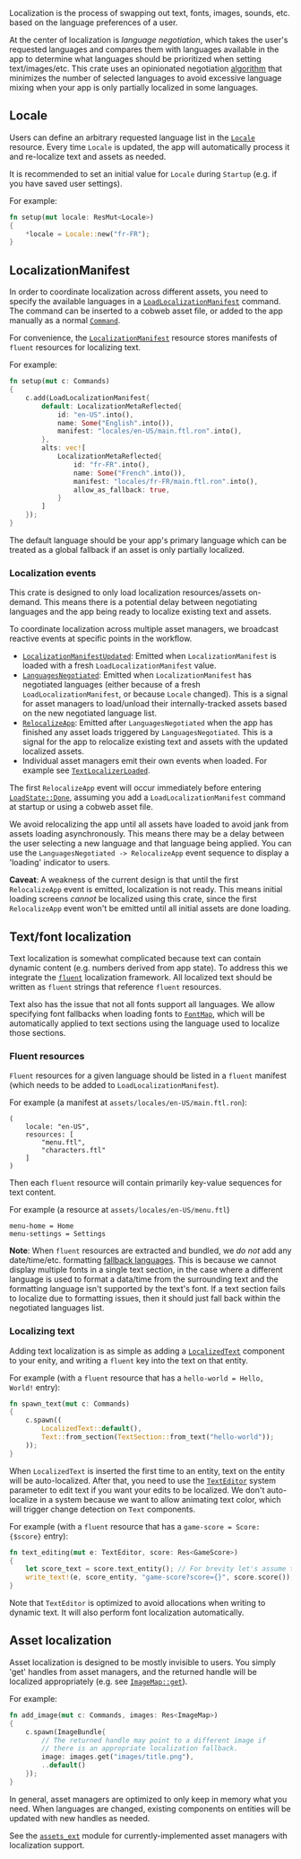 Localization is the process of swapping out text, fonts, images, sounds, etc. based on the language preferences of a user.

At the center of localization is *language negotiation*, which takes the user's requested languages and compares them with languages available in the app to determine what languages should be prioritized when setting text/images/etc. This crate uses an opinionated negotiation [algorithm](bevy_cobweb_ui::prelude::LocalizationManifest::negotiated) that minimizes the number of selected languages to avoid excessive language mixing when your app is only partially localized in some languages.


## Locale

Users can define an arbitrary requested language list in the [`Locale`](bevy_cobweb_ui::prelude::Locale) resource. Every time `Locale` is updated, the app will automatically process it and re-localize text and assets as needed.

It is recommended to set an initial value for `Locale` during `Startup` (e.g. if you have saved user settings).

For example:
```rust
fn setup(mut locale: ResMut<Locale>)
{
    *locale = Locale::new("fr-FR");
}
```


## LocalizationManifest

In order to coordinate localization across different assets, you need to specify the available languages in a [`LoadLocalizationManifest`](bevy_cobweb_ui::prelude::LoadLocalizationManifest) command. The command can be inserted to a cobweb asset file, or added to the app manually as a normal [`Command`](bevy::ecs::world::Command).

For convenience, the [`LocalizationManifest`](bevy_cobweb_ui::prelude::LocalizationManifest) resource stores manifests of `fluent` resources for localizing text.

For example:
```rust
fn setup(mut c: Commands)
{
    c.add(LoadLocalizationManifest{
        default: LocalizationMetaReflected{
            id: "en-US".into(),
            name: Some("English".into()),
            manifest: "locales/en-US/main.ftl.ron".into(),
        },
        alts: vec![
            LocalizationMetaReflected{
                id: "fr-FR".into(),
                name: Some("French".into()),
                manifest: "locales/fr-FR/main.ftl.ron".into(),
                allow_as_fallback: true,
            }
        ]
    });
}
```

The default language should be your app's primary language which can be treated as a global fallback if an asset is only partially localized.

### Localization events

This crate is designed to only load localization resources/assets on-demand. This means there is a potential delay between negotiating languages and the app being ready to localize existing text and assets.

To coordinate localization across multiple asset managers, we broadcast reactive events at specific points in the workflow.

- [`LocalizationManifestUpdated`](bevy_cobweb_ui::prelude::LocalizationManifestUpdated): Emitted when `LocalizationManifest` is loaded with a fresh `LoadLocalizationManifest` value.
- [`LanguagesNegotiated`](bevy_cobweb_ui::prelude::LanguagesNegotiated): Emitted when `LocalizationManifest` has negotiated languages (either because of a fresh `LoadLocalizationManifest`, or because `Locale` changed). This is a signal for asset managers to load/unload their internally-tracked assets based on the new negotiated language list.
- [`RelocalizeApp`](bevy_cobweb_ui::prelude::RelocalizeApp): Emitted after `LanguagesNegotiated` when the app has finished any asset loads triggered by `LanguagesNegotiated`. This is a signal for the app to relocalize existing text and assets with the updated localized assets.
- Individual asset managers emit their own events when loaded. For example see [`TextLocalizerLoaded`](bevy_cobweb_ui::prelude::TextLocalizerLoaded).

The first `RelocalizeApp` event will occur immediately before entering [`LoadState::Done`](bevy_cobweb_ui::prelude::LoadState::Done), assuming you add a `LoadLocalizationManifest` command at startup or using a cobweb asset file.

We avoid relocalizing the app until all assets have loaded to avoid jank from assets loading asynchronously. This means there may be a delay between the user selecting a new language and that language being applied. You can use the `LanguagesNegotiated -> RelocalizeApp` event sequence to display a 'loading' indicator to users.

**Caveat**: A weakness of the current design is that until the first `RelocalizeApp` event is emitted, localization is not ready. This means initial loading screens *cannot* be localized using this crate, since the first `RelocalizeApp` event won't be emitted until all initial assets are done loading.


## Text/font localization

Text localization is somewhat complicated because text can contain dynamic content (e.g. numbers derived from app state). To address this we integrate the [`fluent`](https://projectfluent.org/) localization framework. All localized text should be written as `fluent` strings that reference `fluent` resources.

Text also has the issue that not all fonts support all languages. We allow specifying font fallbacks when loading fonts to [`FontMap`](bevy_cobweb_ui::prelude::FontMap), which will be automatically applied to text sections using the language used to localize those sections.

### Fluent resources

`Fluent` resources for a given language should be listed in a `fluent` manifest (which needs to be added to `LoadLocalizationManifest`).

For example (a manifest at `assets/locales/en-US/main.ftl.ron`):
```ron
(
    locale: "en-US",
    resources: [
        "menu.ftl",
        "characters.ftl"
    ]
)
```

Then each `fluent` resource will contain primarily key-value sequences for text content.

For example (a resource at `assets/locales/en-US/menu.ftl`)
```
menu-home = Home
menu-settings = Settings
```

**Note**: When `fluent` resources are extracted and bundled, we *do not* add any date/time/etc. formatting [fallback languages](https://docs.rs/fluent/0.16.1/fluent/bundle/struct.FluentBundle.html#locale-fallback-chain). This is because we cannot display multiple fonts in a single text section, in the case where a different language is used to format a data/time from the surrounding text and the formatting language isn't supported by the text's font. If a text section fails to localize due to formatting issues, then it should just fall back within the negotiated languages list.

### Localizing text

Adding text localization is as simple as adding a [`LocalizedText`](bevy_cobweb_ui::prelude::LocalizedText) component to your enity, and writing a `fluent` key into the text on that entity.

For example (with a `fluent` resource that has a `hello-world = Hello, World!` entry):
```rust
fn spawn_text(mut c: Commands)
{
    c.spawn((
        LocalizedText::default(),
        Text::from_section(TextSection::from_text("hello-world"));
    ));
}
```

When `LocalizedText` is inserted the first time to an entity, text on the entity will be auto-localized. After that, you need to use the [`TextEditor`](bevy_cobweb_ui::prelude::TextEditor) system parameter to edit text if you want your edits to be localized. We don't auto-localize in a system because we want to allow animating text color, which will trigger change detection on `Text` components.

For example (with a `fluent` resource that has a `game-score = Score: {$score}` entry):
```rust
fn text_editing(mut e: TextEditor, score: Res<GameScore>)
{
    let score_text = score.text_entity(); // For brevity let's assume the entity is in here.
    write_text!(e, score_entity, "game-score?score={}", score.score());
}
```

Note that `TextEditor` is optimized to avoid allocations when writing to dynamic text. It will also perform font localization automatically.


## Asset localization

Asset localization is designed to be mostly invisible to users. You simply 'get' handles from asset managers, and the returned handle will be localized appropriately (e.g. see [`ImageMap::get`](bevy_cobweb_ui::prelude::ImageMap::get)).

For example:
```rust
fn add_image(mut c: Commands, images: Res<ImageMap>)
{
    c.spawn(ImageBundle{
        // The returned handle may point to a different image if
        // there is an appropriate localization fallback.
        image: images.get("images/title.png"),
        ..default()
    });
}
```

In general, asset managers are optimized to only keep in memory what you need. When languages are changed, existing components on entities will be updated with new handles as needed.

See the [`assets_ext`](bevy_cobweb_ui::assets_ext) module for currently-implemented asset managers with localization support.
